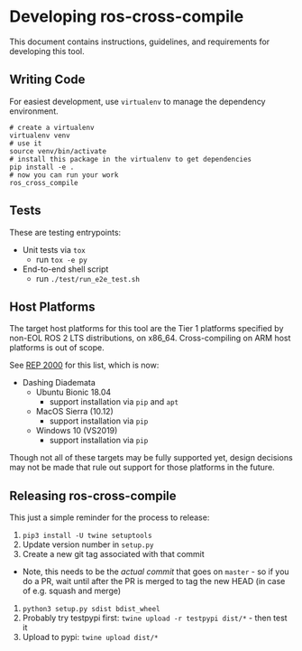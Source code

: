 # Developing ros-cross-compile

This document contains instructions, guidelines, and requirements for developing this tool.

## Writing Code

For easiest development, use `virtualenv` to manage the dependency environment.

```
# create a virtualenv
virtualenv venv
# use it
source venv/bin/activate
# install this package in the virtualenv to get dependencies
pip install -e .
# now you can run your work
ros_cross_compile
```

## Tests

These are testing entrypoints:

* Unit tests via `tox`
  * run `tox -e py`
* End-to-end shell script
  * run `./test/run_e2e_test.sh`

## Host Platforms

The target host platforms for this tool are the Tier 1 platforms specified by non-EOL ROS 2 LTS distributions, on x86_64.
Cross-compiling on ARM host platforms is out of scope.

See [REP 2000](https://www.ros.org/reps/rep-2000.html) for this list, which is now:
* Dashing Diademata
  * Ubuntu Bionic 18.04
    * support installation via `pip` and `apt`
  * MacOS Sierra (10.12)
    * support installation via `pip`
  * Windows 10 (VS2019)
    * support installation via `pip`

Though not all of these targets may be fully supported yet, design decisions may not be made that rule out support for those platforms in the future.

## Releasing ros-cross-compile

This just a simple reminder for the process to release:

1. `pip3 install -U twine setuptools`
1. Update version number in `setup.py`
1. Create a new git tag associated with that commit
  * Note, this needs to be the _actual commit_ that goes on `master` - so if you do a PR, wait until after the PR is merged to tag the new HEAD (in case of e.g. squash and merge)
1. `python3 setup.py sdist bdist_wheel`
1. Probably try testpypi first: `twine upload -r testpypi dist/*` - then test it
1. Upload to pypi: `twine upload dist/*`
